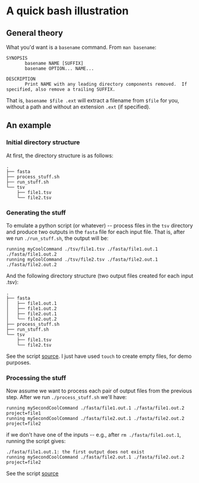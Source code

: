 # A quick bash illustration
## General theory
What you'd want is a `basename` command. From `man basename`:
```
SYNOPSIS
       basename NAME [SUFFIX]
       basename OPTION... NAME...

DESCRIPTION
       Print NAME with any leading directory components removed.  If specified, also remove a trailing SUFFIX.
```
That is, `basename $file .ext` will extract a filename from `$file` for you, without a path and without an extension `.ext` (if specified).

## An example
### Initial directory structure
At first, the directory structure is as follows:
```
.
├── fasta
├── process_stuff.sh
├── run_stuff.sh
└── tsv
    ├── file1.tsv
    └── file2.tsv
```

### Generating the stuff
To emulate a python script (or whatever) -- process files in the `tsv` directory and produce two outputs in the `fasta` file for each input file. That is, after we run `./run_stuff.sh`, the output will be:
```
running myCoolCommand ./tsv/file1.tsv ./fasta/file1.out.1 ./fasta/file1.out.2
running myCoolCommand ./tsv/file2.tsv ./fasta/file2.out.1 ./fasta/file2.out.2
```
And the following directory structure (two output files created for each input .tsv):

```
.
├── fasta
│   ├── file1.out.1
│   ├── file1.out.2
│   ├── file2.out.1
│   └── file2.out.2
├── process_stuff.sh
├── run_stuff.sh
└── tsv
    ├── file1.tsv
    └── file2.tsv
```

See the script [source](./run_stuff.sh). I just have used `touch` to create empty files, for demo purposes.

### Processing the stuff
Now assume we want to process each pair of output files from the previous step. After we run `./process_stuff.sh` we'll have:
```
running mySecondCoolCommand ./fasta/file1.out.1 ./fasta/file1.out.2 project=file1
running mySecondCoolCommand ./fasta/file2.out.1 ./fasta/file2.out.2 project=file2
```

if we don't have one of the inputs -- e.g., after `rm ./fasta/file1.out.1`, running the script gives:
```
./fasta/file1.out.1: the first output does not exist
running mySecondCoolCommand ./fasta/file2.out.1 ./fasta/file2.out.2 project=file2
```

See the script [source](./process_stuff.sh)
